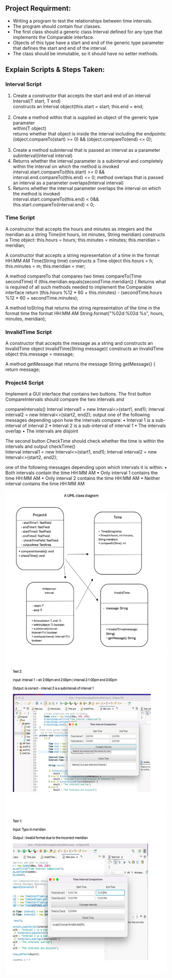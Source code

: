 
<h2>Project Requirment:</h2>  
<ul>
<li> Writing a program to test the relationships between time intervals. </li>
<li> The program should contain four classes. </li>
<li> The first class should a generic class Interval defined for any type that implements the Comparable interface. </li>
<li> Objects of this type have a start and end of the generic type parameter that defines the start and end of the interval.</li>
<li> The class should be immutable, so it should have no setter methods. </li>
</ul>

<h2>Explain Scripts & Steps Taken:</h2>

<h3>Interval Script</h3>

<ol>
  <li>Create a constructor that accepts the start and end of an interval</li>
Interval(T start, T end)<br/>
constructs an Interval object{this.start = start; this.end = end;<br/>
  <br/>
<li>Create a method within that is supplied an object of the generic type parameter</li>
within(T object)<br/>
returns whether that object is inside the interval including the endpoints:<br/>
(object.compareTo(start) >= 0) && (object.compareTo(end) <= 0);<br/>
<br/>
<li>Create a method subinterval that is passed an interval as a parameter</li>
subinterval(Interval<T> interval)

<li>Returns whether the interval parameter is a subinterval and completely within the interval on which the method is invoked</li>
interval.start.compareTo(this.start) >= 0 && interval.end.compareTo(this.end) <= 0;
method overlaps that is passed an interval as a parameter 
overlaps(Interval<T> interval)

<li>Returns whether the interval parameter overlaps the interval on which the method is invoked</li>
interval.start.compareTo(this.end) < 0&&
this.start.compareTo(interval.end) < 0;

</ol>

<h3>Time Script</h3>
 



A constructor that accepts the hours and minutes as integers and the meridian as a string 
Time(int hours, int minutes, String meridian) 
constructs a Time object:
this.hours = hours;
this.minutes = minutes;
this.meridian = meridian;

A constructor that accepts a string representation of a time in the format HH:MM AM 
Time(String time)
constructs a Time object 
this.hours = h;
  this.minutes = m;
  this.meridian = mer;




A method compareTo that compares two times 
	compareTo(Time secondTime)
  if (this.meridian.equals(secondTime.meridian)) {
Returns what is required of all such methods needed to implement the Comparable interface
           return (this.hours %12 * 60 + this.minutes) - (secondTime.hours %12 * 60 + secondTime.minutes);


A method toString that returns the string representation of the time in the format time the format HH:MM AM
String.format("%02d:%02d %s", hours, minutes, meridian);


<h3>InvalidTime Script</h3> 






A constructor that accepts the message as a string and constructs an InvalidTime object 
InvalidTime(String message){
constructs an InvalidTime object 
this.message = message;

A method getMessage that returns the message
String getMessage() { 
 return message;




<h3>Project4 Script</h3> 


Implement a GUI interface that contains two buttons. 
The first button CompareIntervals should compare the two intervals and

compareIntervals()
Interval<Time> interval1 = new Interval<>(start1, end1);
Interval<Time> interval2 = new Interval<>(start2, end2);
output one of the following messages depending upon how the intervals compare:
• Interval 1 is a sub-interval of interval 2
• Interval 2 is a sub-interval of interval 1
• The intervals overlap
• The intervals are disjoint

The second button CheckTime should check whether the time is within the intervals and output
checkTime()  
Interval<Time> interval1 = new Interval<>(start1, end1);
Interval<Time> interval2 = new Interval<>(start2, end2);

one of the following messages depending upon which intervals it is within:
• Both intervals contain the time HH:MM AM
• Only interval 1 contains the time HH:MM AM
• Only interval 2 contains the time HH:MM AM
• Neither interval contains the time HH:MM AM


<img class="image" src="Screen Shot 2025-08-20 at 3.32.15 PM.png" height="500" />
<img class="image" src="Screen Shot 2025-08-20 at 3.32.40 PM.png" height="500" /> 
<img class="image" src="Screen Shot 2025-08-20 at 3.32.29 PM.png" height="500" /> 
